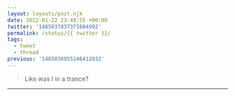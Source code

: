 ```yaml
---
layout: layouts/post.njk
date: 2022-01-22 23:49:55 +00:00
twitter: '1485037037371604992'
permalink: /status/{{ twitter }}/
tags: 
  - tweet
  - thread
previous: '1485036955146412032'
---
```


> Like was I in a trance?

---
